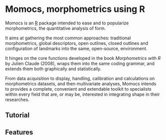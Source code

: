 Momocs, morphometrics using R
======

Momocs is an [R](http://cran.r-project.org/) package intended to ease and to popularize morphometrics, the quantitative analysis of form.

It aims at gathering the most common approaches: traditional morphometrics, global descriptors, open outlines, closed outlines and configuration of landmarks into the same, open-source, environment.

It hinges on the core functions developed in the book _Morphometrics with R_ by Julien Claude (2008), wraps them into the same coding grammar, and extends them both graphically and statistically.

From data acquisition to display, handling, calibration and calculations on morphometrics datasets, and then multivariate analyses, Momocs intends to provides a complete, convenient and extendable toolkit to specialists within every field that are, or may be, interested in integrating shape in their researches.

Tutorial
--------

Features
--------

